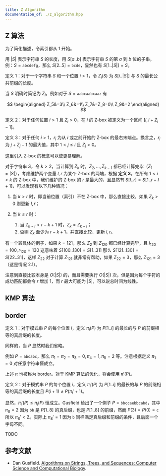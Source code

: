 ```yaml
---
title: Z Algorithm
documentation_of: ./z_algorithm.hpp
---
```


## Z 算法

为了简化描述，令索引都从 $1$ 开始。

用 $\lvert S\rvert$ 表示字符串 $S$ 的长度，用 $S\lbrack a..b\rbrack$ 表示字符串 $S$ 的第 $a$ 到 $b$ 位的子串，例：$S=\texttt{abcdefg}$，那么 $S\lbrack 2..5\rbrack=\texttt{bcde}$，显然也有 $S\lbrack 1..\lvert S\rvert\rbrack=S$。

定义 1：对于一个字符串 $S$ 和一个位置 $i\gt 1$，令 $Z_i(S)$ 为 $S\lbrack i..\lvert S\rvert\rbrack$ 与 $S$ 的最长公共前缀的长度。

当 $S$ 明确时简记为 $Z_i$，例如对于 $S=\texttt{aabcaabxaaz}$ 有

$$
\begin{aligned}
Z_5&=3\\
Z_6&=1\\
Z_7&=Z_8=0\\
Z_9&=2
\end{aligned}
$$

定义 2：对于任何位置 $i\gt 1$ 且 $Z_i\gt 0$，在 $i$ 的 Z-box 被定义为一个区间 $\lbrack i,i+Z_i-1\rbrack$。

定义 3：对于任何 $i\gt 1$，$r_i$ 为从 $i$ 或之前开始的 Z-box 的最右末端点。换言之，$r_i$ 为 $j+Z_j-1$ 的最大值，其中 $1\lt j\leq i$ 且 $Z_j\gt 0$。

这里引入 Z-box 的概念可以使更易理解。

对于字符串 $S$，令 $k\gt 2$，当计算到 $Z_k$ 时，$Z_2,\dots ,Z _ {k-1}$ 都已经计算完毕（$Z_1=\lvert S\rvert$），考虑维护两个变量 $l,r$ 为某个 Z-box 的两端，根据 **定义 3**，在所有 $1\lt i\lt k$ 的 Z-box 中，我们维护的 Z-box 的 $r$ 是最大的，且显然有 $S\lbrack l..r\rbrack=S\lbrack 1..r-l+1\rbrack$，可以发现有以下几种情况：

1. 当 $k\gt r$ 时，即当前位置（索引）不在 Z-box 中，那么直接比较，如果 $Z_k\gt 0$ 则更新 $l,r$；

2. 当 $k\leq r$ 时：
   1. 当 $Z _ {k-l}\lt r-k+1$ 时，$Z_k=Z _ {k-l}$；
   2. 否则 $Z_k$ 至少为 $r-k+1$，并直接比较，更新 $l,r$。
   
有一个较具体的例子，如果 $k=121$，那么 $Z_2$ 到 $Z _ {120}$ 都已经计算完毕，且 $l _ {120}=100,r _ {120}=130$ 这意味着 $S\lbrack 100..130\rbrack =S\lbrack 1..31\rbrack$ 那么 $S\lbrack 121..130\rbrack =S\lbrack 22..31\rbrack$，这样 $Z _ {22}$ 对于计算 $Z _ {121}$ 就非常有帮助，如果 $Z _ {22}=3$，那么 $Z _ {121}=3$（这是情况 2.1）。

注意到直接比较本身是 $O(\lvert S\rvert)$ 的，而且需要执行 $O(\lvert S\rvert)$ 次，但是因为每个字符的成功匹配都会令 $r$ 增加 $1$，而 $r$ 最大可能为 $\lvert S\rvert$，可以说总时间为线性。

## KMP 算法

## border

定义 1：对于模式串 $P$ 的每个位置 $i$，定义 $\pi_i(P)$ 为 $P\lbrack 1..i\rbrack$ 的最长的与 $P$ 的前缀相等的真后缀的长度。

同样的，当 $P$ 显然时我们省略。

例如 $P=\texttt{abcabc}$，那么 $\pi_1=\pi_2=\pi_3=0,\pi_4=1,\pi_5=2$ 等。注意根据定义 $\pi_1=0$ 对任意字符串恒成立。

上述 $\pi$ 也被称为 border。对于 KMP 算法的优化，将会使用 $\pi'(P)$。

定义 2：对于模式串 $P$ 的每个位置 $i$，定义 $\pi_i'(P)$ 为 $P\lbrack 1..i\rbrack$ 的最长的与 $P$ 的前缀相等的真后缀的长度且 $P(i+1)\neq P(\pi_i'+1)$。

显然，$\pi_i'(P)\leq \pi_i(P)$ 恒成立。Gusfield 给出了一个例子 $P=\texttt{bbccaebbcabd}$，其中 $\pi_8=2$ 因为 $\texttt{bb}$ 是 $P\lbrack 1..8\rbrack$ 的真后缀，也是 $P\lbrack 1..8\rbrack$ 的前缀，然而 $P(3)=P(0)=\texttt{c}$ 所以 $\pi_8'\lt 2$。实际上 $\pi_8'=1$ 因为 $\texttt{b}$ 同样满足真后缀和前缀的条件，且后面一个字母不同。

TODO

## 参考文献

- Dan Gusfield. [Algorithms on Strings, Trees, and Sequences: Computer Science and Computational Biology](https://www.amazon.com/Algorithms-Strings-Trees-Sequences-Computational/dp/0521585198).
